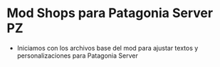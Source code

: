 ﻿# Mod Shops para Patagonia Server PZ
- Iniciamos con los archivos base del mod para ajustar textos y personalizaciones para Patagonia Server
